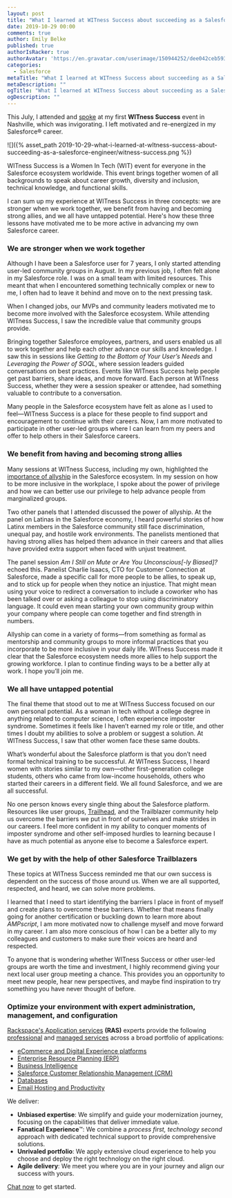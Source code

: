 ```yaml
---
layout: post
title: "What I learned at WITness Success about succeeding as a Salesforce engineer"
date: 2019-10-29 00:00
comments: true
author: Emily Belke
published: true
authorIsRacker: true
authorAvatar: 'https://en.gravatar.com/userimage/150944252/dee042ceb59361e378fa53fde9694600'
categories:
  - Salesforce
metaTitle: "What I learned at WITness Success about succeeding as a Salesforce engineer"
metaDescription: ""
ogTitle: "What I learned at WITness Success about succeeding as a Salesforce engineer"
ogDescription: ""
---
```

This July, I attended and [spoke](http://witnesssuccess.com/2019-session-speakers/) at my first **WITness Success** event in Nashville, which was invigorating. I left motivated and re-energized in my Salesforce&reg; career.

<!-- more -->

![]({% asset_path 2019-10-29-what-i-learned-at-wItness-success-about-succeeding-as-a-salesforce-engineer/witness-success.png %})

WITness Success is a Women In Tech (WIT) event for everyone in the Salesforce ecosystem worldwide. This event brings together women of all backgrounds to speak about career growth, diversity and inclusion, technical knowledge, and functional skills.

I can sum up my experience at WITness Success in three concepts: we are stronger when we work together, we benefit from having and becoming strong allies, and we all have untapped potential. Here's how these three lessons have motivated me to be more active in advancing my own Salesforce career.

### We are stronger when we work together

Although I have been a Salesforce user for 7 years, I only started attending user-led community groups in August. In my previous job, I often felt alone in my Salesforce role. I was on a small team with limited resources. This meant that when I encountered something technically complex or new to me, I often had to leave it behind and move on to the next pressing task.

When I changed jobs, our MVPs and community leaders motivated me to become more involved with the Salesforce ecosystem. While attending WITness Success, I saw the incredible value that community groups provide.

Bringing together Salesforce employees, partners, and users enabled us all to work together and help each other advance our skills and knowledge. I saw this in sessions like *Getting to the Bottom of Your User’s Needs* and *Leveraging the Power of SOQL*, where session leaders guided conversations on best practices. Events like WITness Success help people get past barriers, share ideas, and move forward. Each person at WITness Success, whether they were a session speaker or attendee, had something valuable to contribute to a conversation.

Many people in the Salesforce ecosystem have felt as alone as I used to feel&mdash;WITness Success is a place for these people to find support and encouragement to continue with their careers. Now, I am more motivated to participate in other user-led groups where I can learn from my peers and offer to help others in their Salesforce careers.

### We benefit from having and becoming strong allies

Many sessions at WITness Success, including my own, highlighted the [importance of allyship](https://www.youtube.com/watch?v=Kcotl7vRbYY&feature=youtu.be) in the Salesforce ecosystem. In my session on how to be more inclusive in the workplace, I spoke about the power of privilege and how we can better use our privilege to help advance people from marginalized groups.

Two other panels that I attended discussed the power of allyship. At the panel on Latinas in the Salesforce economy, I heard powerful stories of how Latinx members in the Salesforce community still face discrimination, unequal pay, and hostile work environments. The panelists mentioned that having strong allies has helped them advance in their careers and that allies have provided extra support when faced with unjust treatment.

The panel session *Am I Still on Mute or Are You Unconscious[-ly Biased]?* echoed this. Panelist Charlie Isaacs, CTO for Customer Connection at Salesforce, made a specific call for more people to be allies, to speak up, and to stick up for people when they notice an injustice. That might mean using your voice to redirect a conversation to include a coworker who has been talked over or asking a colleague to stop using discriminatory language. It could even mean starting your own community group within your company where people can come together and find strength in numbers.

Allyship can come in a variety of forms&mdash;from something as formal as mentorship and community groups to more informal practices that you incorporate to be more inclusive in your daily life. WITness Success made it clear that the Salesforce ecosystem needs more allies to help support the growing workforce. I plan to continue finding ways to be a better ally at work. I hope you’ll join me.

### We all have untapped potential

The final theme that stood out to me at WITness Success focused on our own personal potential. As a woman in tech without a college degree in anything related to computer science, I often experience imposter syndrome. Sometimes it feels like I haven’t earned my role or title, and other times I doubt my abilities to solve a problem or suggest a solution. At WITness Success, I saw that other women face these same doubts.

What’s wonderful about the Salesforce platform is that you don’t need formal technical training to be successful. At WITness Success, I heard women with stories similar to my own&mdash;other first-generation college students, others who came from low-income households, others who started their careers in a different field. We all found Salesforce, and we are all successful.

No one person knows every single thing about the Salesforce platform. Resources like user groups, [Trailhead](https://trailhead.salesforce.com/en/home), and the Trailblazer community help us overcome the barriers we put in front of ourselves and make strides in our careers. I feel more confident in my ability to conquer moments of imposter syndrome and other self-imposed hurdles to learning because I have as much potential as anyone else to become a Salesforce expert.

### We get by with the help of other Salesforce Trailblazers

These topics at WITness Success reminded me that our own success is dependent on the success of those around us. When we are all supported, respected, and heard, we can solve more problems.

I learned that I need to start identifying the barriers I place in front of myself and create plans to overcome these barriers. Whether that means finally going for another certification or buckling down to learn more about *AMPscript*, I am more motivated now to challenge myself and move forward in my career. I am also more conscious of how I can be a better ally to my colleagues and customers to make sure their voices are heard and respected.

To anyone that is wondering whether WITness Success or other user-led groups are worth the time and investment, I highly recommend giving your next local user group meeting a chance. This provides you an opportunity to meet new people, hear new perspectives, and maybe find inspiration to try something you have never thought of before.

### Optimize your environment with expert administration, management, and configuration

[Rackspace's Application services](https://www.rackspace.com/application-management/managed-services)
**(RAS)** experts provide the following [professional](https://www.rackspace.com/application-management/professional-services)
and
[managed services](https://www.rackspace.com/application-management/managed-services) across
a broad portfolio of applications:

- [eCommerce and Digital Experience platforms](https://www.rackspace.com/ecommerce-digital-experience)
- [Enterprise Resource Planning (ERP)](https://www.rackspace.com/erp)
- [Business Intelligence](https://www.rackspace.com/business-intelligence)
- [Salesforce Customer Relationship Management (CRM)](https://www.rackspace.com/salesforce-managed-services)
- [Databases](https://www.rackspace.com/dba-services)
- [Email Hosting and Productivity](https://www.rackspace.com/email-hosting)

We deliver:

- **Unbiased expertise**: We simplify and guide your modernization journey,
focusing on the capabilities that deliver immediate value.
- **Fanatical Experience**&trade;: We combine a *process first, technology second*
approach with dedicated technical support to provide comprehensive solutions.
- **Unrivaled portfolio**: We apply extensive cloud experience to help you
choose and deploy the right technology on the right cloud.
- **Agile delivery**: We meet you where you are in your journey and align
our success with yours.

[Chat now](https://www.rackspace.com/#chat) to get started.
